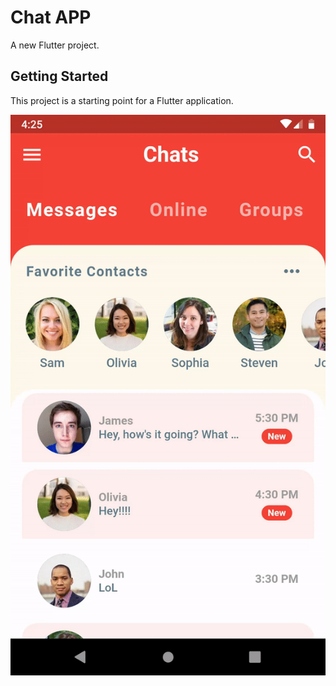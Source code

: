 # Chat APP

A new Flutter project.

## Getting Started

This project is a starting point for a Flutter application.

![GIF of the APP](app.gif)
